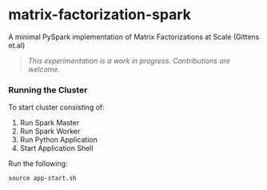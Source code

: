 # matrix-factorization-spark
A minimal PySpark implementation of Matrix Factorizations at Scale (Gittens et.al)

> *This experimentation is a work in progress. Contributions are welcome.*

### Running the Cluster

To start cluster consisting of:

1. Run Spark Master
1. Run Spark Worker
1. Run Python Application
1. Start Application Shell

Run the following:

```
source app-start.sh
```

<!-- TODO: Run Github action locally:

```
act
``` -->
